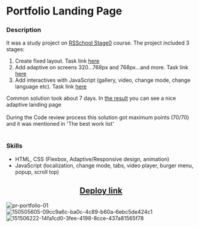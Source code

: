 # Portfolio Landing Page

### Description

It was a study project on [RSSchool Stage0](https://rs.school/js-stage0/) course.
The project included 3 stages:
1. Create fixed layout. Task link [here](https://github.com/rolling-scopes-school/tasks/blob/master/tasks/portfolio/portfolio-part1.md)<br>
2. Add adaptive on screens 320...768px and 768px...and more. Task link [here](https://github.com/rolling-scopes-school/tasks/blob/master/tasks/portfolio/portfolio-part2.md)<br>
3. Add interactives with JavaScript (gallery, video, change mode, change language etc). Task link [here](https://github.com/rolling-scopes-school/tasks/blob/master/tasks/portfolio/portfolio-part3.md)<br>

Common solution took about 7 days. In [the result](https://pesukarhutg.github.io/portfolio/) you can see a nice adaptive landing page<br><br>
During the Code review process this solution got maximum points (70/70) and it was mentioned in 'The best work list'<br><br>

### Skills
- HTML, CSS (Flexbox, Adaptive/Responsive design, animation)
- JavaScript (localization, change mode, tabs, video player, burger menu, popup, scroll top)

<h2 align="center"><a href="https://pesukarhutg.github.io/portfolio/" target="_blank">Deploy link</a></h2>

![pr-portfolio-01](https://user-images.githubusercontent.com/39487464/148655331-80799f8e-f983-4f14-8b56-1afe70093a70.JPG)
![150505605-09cc9a6c-ba0c-4c89-b60a-6ebc5de424c1](https://user-images.githubusercontent.com/39487464/209463479-4876ba53-4cd0-478f-91c7-0f4ea313f4d4.jpg)
![151506222-14fa1cd0-3fee-4198-8cce-437a81565f78](https://user-images.githubusercontent.com/39487464/209463482-2920b387-bb8f-4fc1-8bb3-d06ebbe41ee0.jpg)


